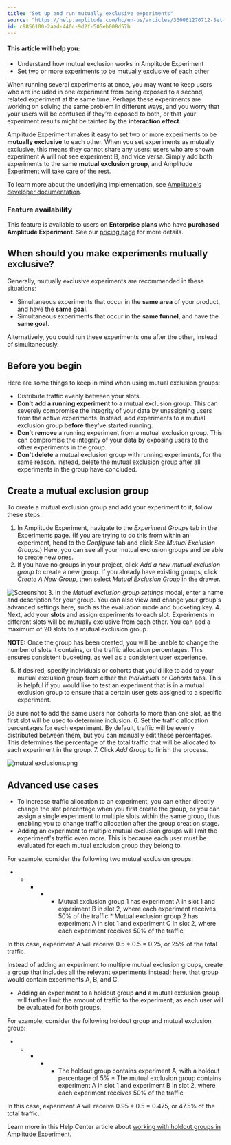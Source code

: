 ```yaml
---
title: "Set up and run mutually exclusive experiments"
source: "https://help.amplitude.com/hc/en-us/articles/360061270712-Set-up-and-run-mutually-exclusive-experiments"
id: c9856100-2aad-440c-9d2f-505eb008d57b
---
```


#### This article will help you:

* Understand how mutual exclusion works in Amplitude Experiment
* Set two or more experiments to be mutually exclusive of each other

When running several experiments at once, you may want to keep users who are included in one experiment from being exposed to a second, related experiment at the same time. Perhaps these experiments are working on solving the same problem in different ways, and you worry that your users will be confused if they’re exposed to both, or that your experiment results might be tainted by the **interaction effect**. 

Amplitude Experiment makes it easy to set two or more experiments to be **mutually exclusive** to each other. When you set experiments as mutually exclusive, this means they cannot share any users: users who are shown experiment A will not see experiment B, and vice versa. Simply add both experiments to the same **mutual** **exclusion group**, and Amplitude Experiment will take care of the rest.

To learn more about the underlying implementation, see [Amplitude's developer documentation](https://www.docs.developers.amplitude.com/experiment/general/flag-dependencies).

### Feature availability

This feature is available to users on **Enterprise plans** who have **purchased Amplitude Experiment**. See our [pricing page](https://amplitude.com/pricing) for more details.

## When should you make experiments mutually exclusive?

Generally, mutually exclusive experiments are recommended in these situations:

* Simultaneous experiments that occur in the **same area** of your product, and have the **same goal**.
* Simultaneous experiments that occur in the **same funnel**, and have the **same goal**.

Alternatively, you could run these experiments one after the other, instead of simultaneously.

## Before you begin

Here are some things to keep in mind when using mutual exclusion groups:

* Distribute traffic evenly between your slots.
* **Don’t** **add a running experiment** to a mutual exclusion group. This can severely compromise the integrity of your data by unassigning users from the active experiments. Instead, add experiments to a mutual exclusion group **before** they've started running.
* **Don’t** **remove** a running experiment from a mutual exclusion group. This can compromise the integrity of your data by exposing users to the other experiments in the group.
* **Don't delete** a mutual exclusion group with running experiments, for the same reason. Instead, delete the mutual exclusion group after all experiments in the group have concluded.

## Create a mutual exclusion group

To create a mutual exclusion group and add your experiment to it, follow these steps:

1. In Amplitude Experiment, navigate to the *Experiment Groups* tab in the Experiments page. (If you are trying to do this from within an experiment, head to the *Configure* tab and click *See Mutual Exclusion Groups*.) Here, you can see all your mutual exclusion groups and be able to create new ones.
2. If you have no groups in your project, click *Add a new mutual exclusion group* to create a new group. If you already have existing groups, click *Create A New Group*, then select *Mutual Exclusion Group* in the drawer.  
  
![Screenshot](/output/img/advanced-techniques/screenshot.png)
3. In the *Mutual exclusion group settings* modal, enter a name and description for your group. You can also view and change your group's advanced settings here, such as the evaluation mode and bucketing key.
4. Next, add your **slots** and assign experiments to each slot. Experiments in different slots will be mutually exclusive from each other. You can add a maximum of 20 slots to a mutual exclusion group.

**NOTE:** Once the group has been created, you will be unable to change the number of slots it contains, or the traffic allocation percentages. This ensures consistent bucketing, as well as a consistent user experience.

5. If desired, specify individuals or cohorts that you'd like to add to your mutual exclusion group from either the *Individuals* or *Cohorts* tabs. This is helpful if you would like to test an experiment that is in a mutual exclusion group to ensure that a certain user gets assigned to a specific experiment.  
  
Be sure not to add the same users nor cohorts to more than one slot, as the first slot will be used to determine inclusion.
6. Set the traffic allocation percentages for each experiment. By default, traffic will be evenly distributed between them, but you can manually edit these percentages. This determines the percentage of the total traffic that will be allocated to each experiment in the group.
7. Click *Add Group* to finish the process.  

![mutual exclusions.png](/output/img/advanced-techniques/mutual-exclusions-png.png)

## Advanced use cases

* To increase traffic allocation to an experiment, you can either directly change the slot percentage when you first create the group, or you can assign a single experiment to multiple slots within the same group, thus enabling you to change traffic allocation after the group creation stage.
* Adding an experiment to multiple mutual exclusion groups will limit the experiment's traffic even more. This is because each user must be evaluated for each mutual exclusion group they belong to.  
  
For example, consider the following two mutual exclusion groups:

* * * * * Mutual exclusion group 1 has experiment A in slot 1 and experiment B in slot 2, where each experiment receives 50% of the traffic
				* Mutual exclusion group 2 has experiment A in slot 1 and experiment C in slot 2, where each experiment receives 50% of the traffic

In this case, experiment A will receive 0.5 \* 0.5 = 0.25, or 25% of the total traffic.

Instead of adding an experiment to multiple mutual exclusion groups, create a group that includes all the relevant experiments instead; here, that group would contain experiments A, B, and C.

* Adding an experiment to a holdout group **and** a mutual exclusion group will further limit the amount of traffic to the experiment, as each user will be evaluated for both groups.

For example, consider the following holdout group and mutual exclusion group: 

* * * * * The holdout group contains experiment A, with a holdout percentage of 5%
				* The mutual exclusion group contains experiment A in slot 1 and experiment B in slot 2, where each experiment receives 50% of the traffic

In this case, experiment A will receive 0.95 \* 0.5 = 0.475, or 47.5% of the total traffic.

Learn more in this Help Center article about [working with holdout groups in Amplitude Experiment.](/experiment/advanced-techniques/holdout-groups-exclude-users)
